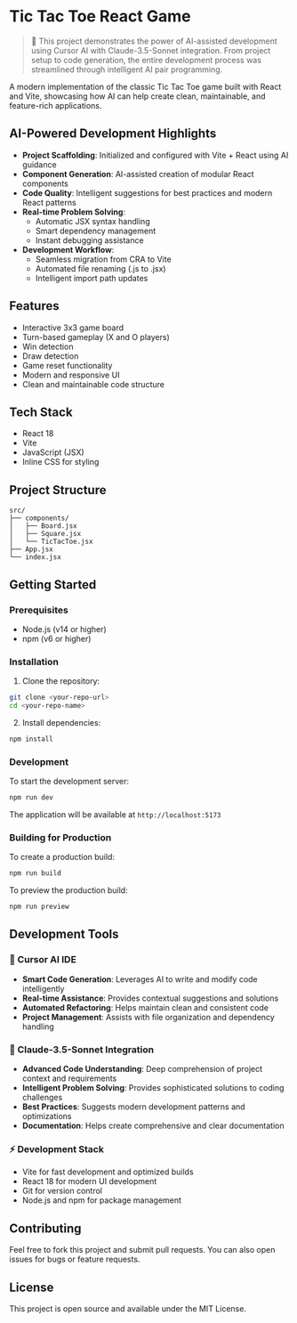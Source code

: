 # Tic Tac Toe React Game

> 🤖 This project demonstrates the power of AI-assisted development using Cursor AI with Claude-3.5-Sonnet integration. From project setup to code generation, the entire development process was streamlined through intelligent AI pair programming.

A modern implementation of the classic Tic Tac Toe game built with React and Vite, showcasing how AI can help create clean, maintainable, and feature-rich applications.

## AI-Powered Development Highlights

- **Project Scaffolding**: Initialized and configured with Vite + React using AI guidance
- **Component Generation**: AI-assisted creation of modular React components
- **Code Quality**: Intelligent suggestions for best practices and modern React patterns
- **Real-time Problem Solving**: 
  - Automatic JSX syntax handling
  - Smart dependency management
  - Instant debugging assistance
- **Development Workflow**: 
  - Seamless migration from CRA to Vite
  - Automated file renaming (.js to .jsx)
  - Intelligent import path updates

## Features

- Interactive 3x3 game board
- Turn-based gameplay (X and O players)
- Win detection
- Draw detection
- Game reset functionality
- Modern and responsive UI
- Clean and maintainable code structure

## Tech Stack

- React 18
- Vite
- JavaScript (JSX)
- Inline CSS for styling

## Project Structure

```
src/
├── components/
│   ├── Board.jsx
│   ├── Square.jsx
│   └── TicTacToe.jsx
├── App.jsx
└── index.jsx
```

## Getting Started

### Prerequisites

- Node.js (v14 or higher)
- npm (v6 or higher)

### Installation

1. Clone the repository:
```bash
git clone <your-repo-url>
cd <your-repo-name>
```

2. Install dependencies:
```bash
npm install
```

### Development

To start the development server:
```bash
npm run dev
```

The application will be available at `http://localhost:5173`

### Building for Production

To create a production build:
```bash
npm run build
```

To preview the production build:
```bash
npm run preview
```

## Development Tools

### 🎯 Cursor AI IDE
- **Smart Code Generation**: Leverages AI to write and modify code intelligently
- **Real-time Assistance**: Provides contextual suggestions and solutions
- **Automated Refactoring**: Helps maintain clean and consistent code
- **Project Management**: Assists with file organization and dependency handling

### 🤖 Claude-3.5-Sonnet Integration
- **Advanced Code Understanding**: Deep comprehension of project context and requirements
- **Intelligent Problem Solving**: Provides sophisticated solutions to coding challenges
- **Best Practices**: Suggests modern development patterns and optimizations
- **Documentation**: Helps create comprehensive and clear documentation

### ⚡ Development Stack
- Vite for fast development and optimized builds
- React 18 for modern UI development
- Git for version control
- Node.js and npm for package management

## Contributing

Feel free to fork this project and submit pull requests. You can also open issues for bugs or feature requests.

## License

This project is open source and available under the MIT License.
